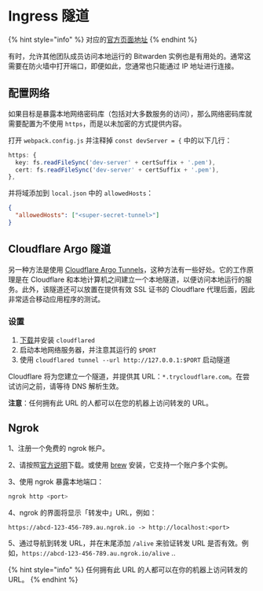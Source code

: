 # Ingress 隧道

{% hint style="info" %}
对应的[官方页面地址](https://contributing.bitwarden.com/getting-started/server/tunnel)
{% endhint %}

有时，允许其他团队成员访问本地运行的 Bitwarden 实例也是有用处的。通常这需要在防火墙中打开端口，即便如此，您通常也只能通过 IP 地址进行连接。

## 配置网络 <a href="#configure-web" id="configure-web"></a>

如果目标是暴露本地网络密码库（包括对大多数服务的访问），那么网络密码库就需要配置为不使用 `https`，而是以未加密的方式提供内容。

打开 `webpack.config.js` 并注释掉 `const devServer = {` 中的以下几行：

```typescript
https: {
  key: fs.readFileSync('dev-server' + certSuffix + '.pem'),
  cert: fs.readFileSync('dev-server' + certSuffix + '.pem'),
},
```

并将域添加到 `local.json` 中的 `allowedHosts`：

```json
{
  "allowedHosts": ["<super-secret-tunnel>"]
}
```

## Cloudflare Argo 隧道 <a href="#cloudflare-argo-tunnels" id="cloudflare-argo-tunnels"></a>

另一种方法是使用 [Cloudflare Argo Tunnels](https://www.cloudflare.com/products/tunnel/)，这种方法有一些好处。它的工作原理是在 Cloudflare 和本地计算机之间建立一个本地隧道，以便访问本地运行的服务。此外，该隧道还可以放置在提供有效 SSL 证书的 Cloudflare 代理后面，因此非常适合移动应用程序的测试。

### 设置 <a href="#setup" id="setup"></a>

1. [下载](https://developers.cloudflare.com/cloudflare-one/connections/connect-networks/downloads/)并安装 `cloudflared`
2. 启动本地网络服务器，并注意其运行的 `$PORT`
3. 使用 `cloudflared tunnel --url http://127.0.0.1:$PORT` 启动隧道

Cloudflare 将为您建立一个隧道，并提供其 URL：`*.trycloudflare.com`。在尝试访问之前，请等待 DNS 解析生效。

**注意**：任何拥有此 URL 的人都可以在您的机器上访问转发的 URL。

## Ngrok <a href="#ngrok" id="ngrok"></a>

1、注册一个免费的 ngrok 帐户。

2、请按照[官方说明](https://dashboard.ngrok.com/get-started/setup)下载。或使用 [brew](https://formulae.brew.sh/cask/ngrok) 安装，它支持一个账户多个实例。

3、使用 ngrok 暴露本地端口：

```bash
ngrok http <port>
```

4、ngrok 的界面将显示「转发中」URL，例如：

```
https://abcd-123-456-789.au.ngrok.io -> http://localhost:<port>
```

5、通过导航到转发 URL，并在末尾添加 `/alive` 来验证转发 URL 是否有效。例如，`https://abcd-123-456-789.au.ngrok.io/alive` ..

{% hint style="info" %}
任何拥有此 URL 的人都可以在你的机器上访问转发的 URL。
{% endhint %}
